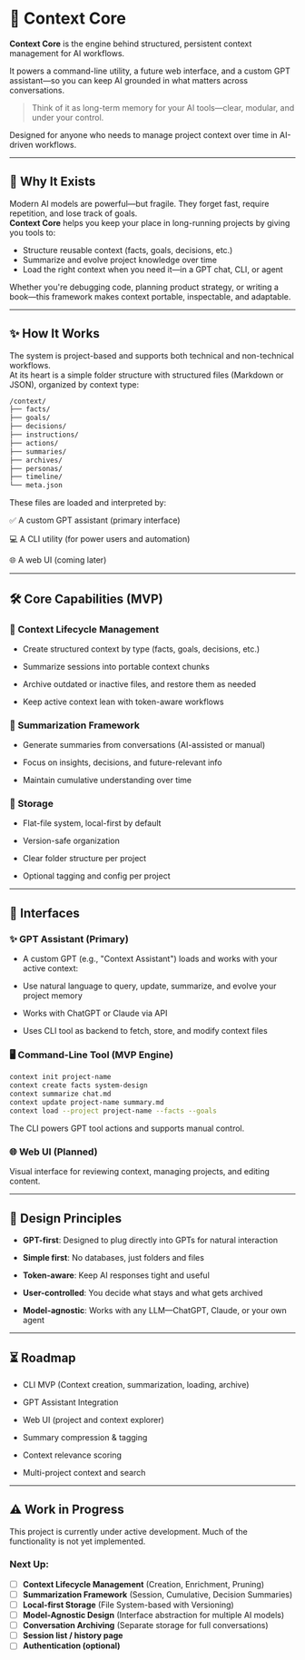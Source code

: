 # 🧠 Context Core

**Context Core** is the engine behind structured, persistent context management for AI workflows.  

It powers a command-line utility, a future web interface, and a custom GPT assistant—so you can keep AI grounded in what matters across conversations.

> Think of it as long-term memory for your AI tools—clear, modular, and under your control.

Designed for anyone who needs to manage project context over time in AI-driven workflows.

---

## 🎯 Why It Exists

Modern AI models are powerful—but fragile. They forget fast, require repetition, and lose track of goals.  
**Context Core** helps you keep your place in long-running projects by giving you tools to:

- Structure reusable context (facts, goals, decisions, etc.)
- Summarize and evolve project knowledge over time
- Load the right context when you need it—in a GPT chat, CLI, or agent

Whether you're debugging code, planning product strategy, or writing a book—this framework makes context portable, inspectable, and adaptable.

---
## ✨ How It Works

The system is project-based and supports both technical and non-technical workflows.  
At its heart is a simple folder structure with structured files (Markdown or JSON), organized by context type:

```bash
/context/
├── facts/
├── goals/
├── decisions/
├── instructions/
├── actions/
├── summaries/
├── archives/
├── personas/
├── timeline/
└── meta.json
```

These files are loaded and interpreted by:

✅ A custom GPT assistant (primary interface)

💻 A CLI utility (for power users and automation)

🌐 A web UI (coming later)

---
## 🛠 Core Capabilities (MVP)

### 🧩 Context Lifecycle Management
- Create structured context by type (facts, goals, decisions, etc.)

- Summarize sessions into portable context chunks

- Archive outdated or inactive files, and restore them as needed

- Keep active context lean with token-aware workflows

### 🧠 Summarization Framework
- Generate summaries from conversations (AI-assisted or manual)

- Focus on insights, decisions, and future-relevant info

- Maintain cumulative understanding over time

### 💾 Storage
- Flat-file system, local-first by default

- Version-safe organization

- Clear folder structure per project

- Optional tagging and config per project
---

## 🤖 Interfaces
### ✨ GPT Assistant (Primary)
- A custom GPT (e.g., "Context Assistant") loads and works with your active context:

- Use natural language to query, update, summarize, and evolve your project memory

- Works with ChatGPT or Claude via API

- Uses CLI tool as backend to fetch, store, and modify context files

### 🖥️ Command-Line Tool (MVP Engine)
```bash
context init project-name
context create facts system-design
context summarize chat.md
context update project-name summary.md
context load --project project-name --facts --goals
```
The CLI powers GPT tool actions and supports manual control.

### 🌐 Web UI (Planned)
Visual interface for reviewing context, managing projects, and editing content.

---
## 📌 Design Principles

- **GPT-first**: Designed to plug directly into GPTs for natural interaction

- **Simple first**: No databases, just folders and files

- **Token-aware**: Keep AI responses tight and useful

- **User-controlled**: You decide what stays and what gets archived

- **Model-agnostic**: Works with any LLM—ChatGPT, Claude, or your own agent

---
## ⏳ Roadmap
 - CLI MVP (Context creation, summarization, loading, archive)

 - GPT Assistant Integration

 - Web UI (project and context explorer)

 - Summary compression & tagging

 - Context relevance scoring

 - Multi-project context and search

---

## ⚠️ Work in Progress

This project is currently under active development. Much of the functionality is not yet implemented.

### Next Up:
- [ ] **Context Lifecycle Management** (Creation, Enrichment, Pruning)
- [ ] **Summarization Framework** (Session, Cumulative, Decision Summaries)
- [ ] **Local-first Storage** (File System-based with Versioning)
- [ ] **Model-Agnostic Design** (Interface abstraction for multiple AI models)
- [ ] **Conversation Archiving** (Separate storage for full conversations)
- [ ] **Session list / history page**
- [ ] **Authentication (optional)**
